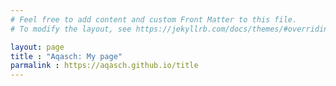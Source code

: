 ```yaml
---
# Feel free to add content and custom Front Matter to this file.
# To modify the layout, see https://jekyllrb.com/docs/themes/#overriding-theme-defaults

layout: page
title : "Aqasch: My page"
parmalink : https://aqasch.github.io/title
---
```

